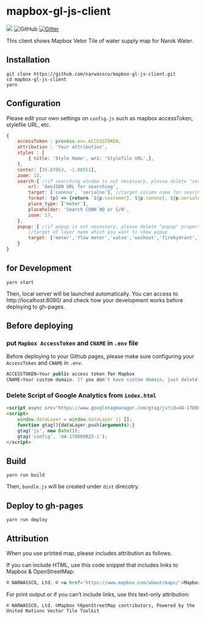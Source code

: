 # mapbox-gl-js-client
![](https://github.com/narwassco/mapbox-gl-js-client/workflows/Node.js%20CI/badge.svg)
![GitHub](https://img.shields.io/github/license/narwassco/mapbox-gl-js-client)
[![Gitter](https://badges.gitter.im/narwassco/community.svg)](https://gitter.im/narwassco/community?utm_source=badge&utm_medium=badge&utm_campaign=pr-badge)

This client shows Mapbox Vetor Tile of water supply map for Narok Water.

## Installation

```
git clone https://github.com/narwassco/mapbox-gl-js-client.git
cd mapbox-gl-js-client
yarn
```

## Configuration
Please edit your own settings on `config.js` such as mapbox accessToken, stylefile URL, etc.

```js
{
    accessToken : process.env.ACCESSTOKEN,
    attribution : 'Your attribution',
    styles : [
        { title: 'Style Name', uri: 'Stylefile URL',}, 
    ],
    center: [35.87063, -1.08551],
    zoom: 13,
    search:{ //if searching window is not necessary, please delete "search" property from config.js
        url: 'GeoJSON URL for searching',
        target: ['connno', 'serialno'], //target column name for searching
        format: (p) => {return `${p.customer}, ${p.connno}, ${p.serialno}, ${p.village}`}, //format of searching result
        place_type: ['meter'],
        placeholder: 'Search CONN NO or S/N',
        zoom: 17,
    },
    popup: { //if popup is not necessary, please delete "popup" property from config.js
        //target of layer name which you want to show popup
        target: ['meter','flow meter','valve','washout','firehydrant','tank','pipeline'/**,'intake','wtp'*/]
    }
}
```

## for Development

```
yarn start
```
Then, local server will be launched automatically. You can access to http://localhost:8080/ and check how your development works before deploying to gh-pages.

## Before deploying
### put `Mapbox AccessToken` and `CNAME` in `.env` file
Before deploying to your Github pages, please make sure configuring your `AccessToken` and `CNAME` in `.env`. 

```js
ACCESSTOKEN=Your public access token for Mapbox
CNAME=Your custom domain. If you don't have custom domain, just delete it.
```

### Delete Script of Google Analytics from `index.html`
```html
<script async src="https://www.googletagmanager.com/gtag/js?id=UA-170080825-1"></script>
<script>
    window.dataLayer = window.dataLayer || [];
    function gtag(){dataLayer.push(arguments);}
    gtag('js', new Date());
    gtag('config', 'UA-170080825-1');
</script>
```

## Build

```
yarn run build
```
Then, `bundle.js` will be created under `dist` direcotry.

## Deploy to gh-pages

```
yarn run deploy
```

## Attribution

When you use printed map, please includes attribution as follows.

If you can include HTML, use this code snippet that includes links to Mapbox & OpenStreetMap:
```html
© NARWASSCO, Ltd. © <a href='https://www.mapbox.com/about/maps/'>Mapbox</a> © <a href='https://www.openstreetmap.org/copyright'>OpenStreetMap</a> <strong><a href='https://www.mapbox.com/map-feedback/' target='_blank'>Improve this map</a></strong>Powered by the United Nations Vector Tile Toolkit
```

For print output or if you can’t include links, use this text-only attribution:
```
© NARWASSCO, Ltd. ©Mapbox ©OpenStreetMap contributors, Powered by the United Nations Vector Tile Toolkit
```